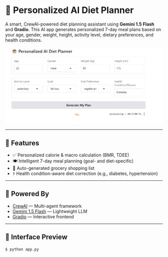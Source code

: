 # 🥗 Personalized AI Diet Planner

A smart, CrewAI-powered diet planning assistant using **Gemini 1.5 Flash** and **Gradio**. This AI app generates personalized 7-day meal plans based on your age, gender, weight, height, activity level, dietary preferences, and health conditions.

![My Logo](diet.png)


---

## 🚀 Features

- ✅ Personalized calorie & macro calculation (BMR, TDEE)
- 🍽️ Intelligent 7-day meal planning (goal- and diet-specific)
- 🛒 Auto-generated grocery shopping list
- ⚕️ Health condition-aware diet correction (e.g., diabetes, hypertension)

---

## 🧠 Powered By

- [CrewAI](https://github.com/joaomdmoura/crewAI) — Multi-agent framework
- [Gemini 1.5 Flash](https://deepmind.google/technologies/gemini/) — Lightweight LLM
- [Gradio](https://www.gradio.app/) — Interactive frontend

---

## 📸 Interface Preview

```bash
$ python app.py
